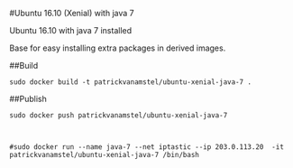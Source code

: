 #Ubuntu 16.10 (Xenial) with java 7

Ubuntu 16.10 with java 7 installed

Base for easy installing extra packages in derived images.

##Build

```
sudo docker build -t patrickvanamstel/ubuntu-xenial-java-7 .
```

##Publish

```
sudo docker push patrickvanamstel/ubuntu-xenial-java-7 



#sudo docker run --name java-7 --net iptastic --ip 203.0.113.20  -it patrickvanamstel/ubuntu-xenial-java-7 /bin/bash
